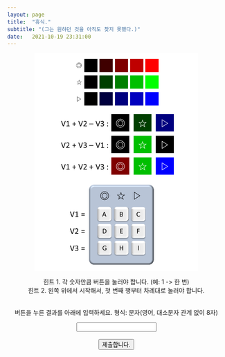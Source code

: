 ```yaml
---
layout: page
title:  "휴식."
subtitle: "(그는 원하던 것을 아직도 찾지 못했다.)"
date:   2021-10-19 23:31:00
---
```

<style>
.center {
  display: block;
  margin-left: auto;
  margin-right: auto;
}
</style>

<script>
  function jsMove(){
    var baselink = "/answer/evrec"
    var pc = document.getElementById('passcode').value;
    window.open(baselink.concat(pc.toLowerCase()));
  }
</script>

<div style="text-align : center;">
<img src = "/images/recess.png" class="center" style="width: 75%">
<p> 힌트 1. 각 숫자만큼 버튼을 눌러야 합니다. (예: 1 -> 한 번)<br>
힌트 2. 왼쪽 위에서 시작해서, 첫 번째 행부터 차례대로 눌러야 합니다.<br></p>
<p> 
<br>
버튼을 누른 결과를 아래에 입력하세요.
형식: 문자(영어, 대소문자 관계 없이 8자) <br>
  <form autocomplete='off' onsubmit = "jsMove();">
      <input id = 'passcode' type='text' required><br><br>
      <input type = 'submit' value = '제출합니다.'>
    </form>
</p>
</div>